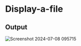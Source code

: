 # Display-a-file

## Output
![Screenshot 2024-07-08 095715](https://github.com/Jovita08/Display-a-file/assets/94174503/a07bf58a-292f-469d-8736-7ffaa3881057)
